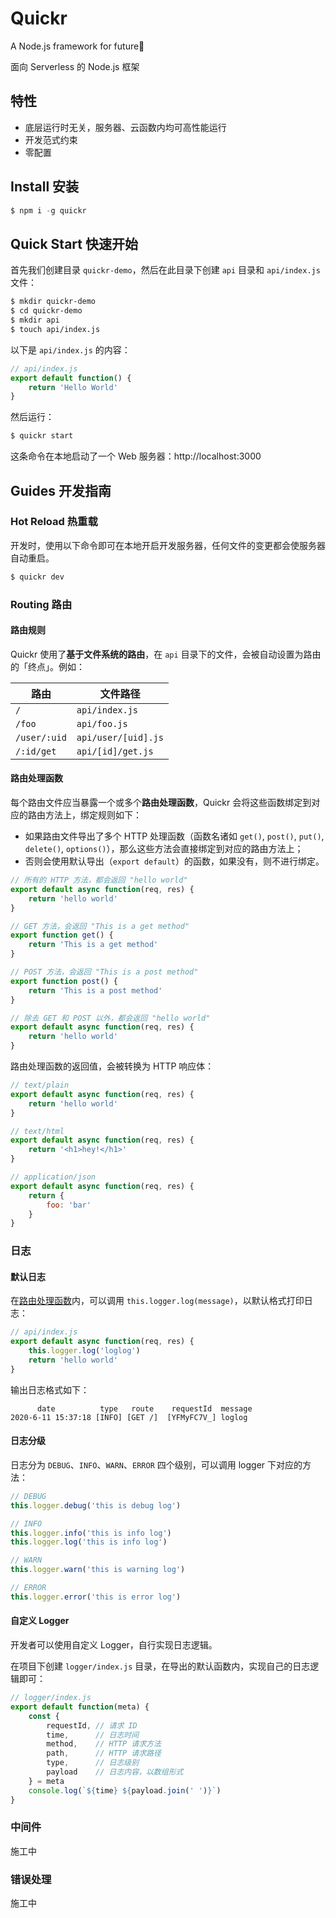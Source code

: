 # Quickr

A Node.js framework for future🚀

面向 Serverless 的 Node.js 框架

## 特性

- 底层运行时无关，服务器、云函数内均可高性能运行
- 开发范式约束
- 零配置

## Install 安装

```js
$ npm i -g quickr
```

## Quick Start 快速开始

首先我们创建目录 `quickr-demo`，然后在此目录下创建 `api` 目录和 `api/index.js` 文件：

```sh
$ mkdir quickr-demo
$ cd quickr-demo
$ mkdir api
$ touch api/index.js
```

以下是 `api/index.js` 的内容：

```js
// api/index.js
export default function() {
    return 'Hello World'
}
```

然后运行：

```sh
$ quickr start
```

这条命令在本地启动了一个 Web 服务器：http://localhost:3000

## Guides 开发指南

### Hot Reload 热重载

开发时，使用以下命令即可在本地开启开发服务器，任何文件的变更都会使服务器自动重启。

```sh
$ quickr dev
```

### Routing 路由

#### 路由规则
Quickr 使用了**基于文件系统的路由**，在 `api` 目录下的文件，会被自动设置为路由的「终点」。例如：

| 路由 | 文件路径 |
| ---- | -------- |
| `/` | `api/index.js` |
| `/foo` | `api/foo.js` |
| `/user/:uid` | `api/user/[uid].js` |
| `/:id/get` | `api/[id]/get.js` |

#### 路由处理函数

每个路由文件应当暴露一个或多个**路由处理函数**，Quickr 会将这些函数绑定到对应的路由方法上，绑定规则如下：

- 如果路由文件导出了多个 HTTP 处理函数（函数名诸如 `get()`, `post()`, `put()`, `delete()`, `options()`），那么这些方法会直接绑定到对应的路由方法上；
- 否则会使用默认导出（`export default`）的函数，如果没有，则不进行绑定。

```js
// 所有的 HTTP 方法，都会返回 "hello world"
export default async function(req, res) {
    return 'hello world'
}
```

```js
// GET 方法，会返回 "This is a get method"
export function get() {
    return 'This is a get method'
}

// POST 方法，会返回 "This is a post method"
export function post() {
    return 'This is a post method'
}

// 除去 GET 和 POST 以外，都会返回 "hello world"
export default async function(req, res) {
    return 'hello world'
}
```

路由处理函数的返回值，会被转换为 HTTP 响应体：

```js
// text/plain
export default async function(req, res) {
    return 'hello world'
}

// text/html
export default async function(req, res) {
    return '<h1>hey!</h1>'
}

// application/json
export default async function(req, res) {
    return {
        foo: 'bar'
    }
}
```

### 日志

#### 默认日志

在[路由处理函数](#路由处理函数)内，可以调用 `this.logger.log(message)`，以默认格式打印日志：

```js
// api/index.js
export default async function(req, res) {
    this.logger.log('loglog')
    return 'hello world'
}
```

输出日志格式如下：

```
      date          type   route    requestId  message
2020-6-11 15:37:18 [INFO] [GET /]  [YFMyFC7V_] loglog
```

#### 日志分级

日志分为 `DEBUG`、`INFO`、`WARN`、`ERROR` 四个级别，可以调用 logger 下对应的方法：

```js
// DEBUG
this.logger.debug('this is debug log')

// INFO
this.logger.info('this is info log')
this.logger.log('this is info log')

// WARN
this.logger.warn('this is warning log')

// ERROR
this.logger.error('this is error log')
```

#### 自定义 Logger

开发者可以使用自定义 Logger，自行实现日志逻辑。

在项目下创建 `logger/index.js` 目录，在导出的默认函数内，实现自己的日志逻辑即可：

```js
// logger/index.js
export default function(meta) {
    const {
        requestId, // 请求 ID
        time,      // 日志时间
        method,    // HTTP 请求方法
        path,      // HTTP 请求路径
        type,      // 日志级别
        payload    // 日志内容，以数组形式
    } = meta
    console.log(`${time} ${payload.join(' ')}`)
}
```

### 中间件

施工中

### 错误处理

施工中
